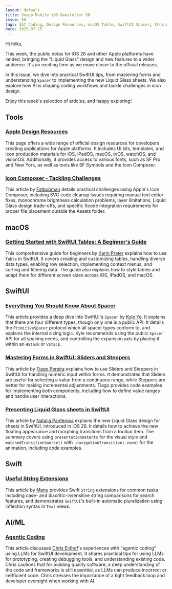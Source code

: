 ```yaml
---
layout: default
title: Snapp Mobile iOS Newsletter 50
issue: 50
tags: [AI Coding, Design Resources, macOS Table, SwiftUI Spacer, String Extensions, Sliders & Steppers, Liquid Glass, Icon Composer]
date: 2025-07-25
---
```


Hi folks,

This week, the public betas for iOS 26 and other Apple platforms have landed, bringing the "Liquid Glass" design and new features to a wider audience. It's an exciting time as we move closer to the official releases.

In this issue, we dive into practical SwiftUI tips, from mastering forms and understanding `Spacer` to implementing the new Liquid Glass sheets. We also explore how AI is shaping coding workflows and tackle challenges in icon design.

Enjoy this week's selection of articles, and happy exploring!


## Tools

### [Apple Design Resources](https://developer.apple.com/design/resources/)

This page offers a wide range of official design resources for developers creating applications for Apple platforms. It includes UI kits, templates, and icon production materials for iOS, iPadOS, macOS, tvOS, watchOS, and visionOS. Additionally, it provides access to various fonts, such as SF Pro and New York, as well as tools like SF Symbols and the Icon Composer.

### [Icon Composer - Tackling Challenges](https://fatbobman.com/en/posts/icon-composer-tackling-challenges/)

This article by [Fatbobman](https://bsky.app/profile/fatbobman.com) details practical challenges using Apple's Icon Composer, including SVG code cleanup issues requiring manual text editor fixes, monochrome brightness calculation problems, layer limitations, Liquid Glass design trade-offs, and specific Xcode integration requirements for proper file placement outside the Assets folder.

## macOS

### [Getting Started with SwiftUI Tables: A Beginner's Guide](https://www.swiftyplace.com/blog/chy7hvne)

This comprehensive guide for beginners by [Karin Prater](https://www.swiftyplace.com/karinprater) explains how to use `Table` in SwiftUI. It covers creating and customizing tables, handling diverse data types, enabling row selection, implementing context menus, and sorting and filtering data. The guide also explains how to style tables and adapt them for different screen sizes across iOS, iPadOS, and macOS.

## SwiftUI

### [Everything You Should Know About Spacer](https://kyleye.top/posts/everything-you-should-know-about-spacer/)

This article provides a deep dive into SwiftUI's `Spacer` by [Kyle Ye](https://github.com/Kyle-Ye). It explains that there are four different types, though only one is a public API. It details the `PrimitiveSpacer` protocol which all spacer types conform to, and explains the internal sizing logic. Kyle recommends using the public `Spacer` API for all spacing needs, and controlling the expansion axis by placing it within an `HStack` or `VStack`.

### [Mastering Forms in SwiftUI: Sliders and Steppers](https://www.createwithswift.com/mastering-forms-in-swiftui-sliders-and-steppers/)

This article by [Tiago Pereira](https://bsky.app/profile/did:plc:lz6rtg3leqsajtyqto6jcyuh) explains how to use Sliders and Steppers in SwiftUI for handling numeric input within forms. It demonstrates that Sliders are useful for selecting a value from a continuous range, while Steppers are better for making incremental adjustments. Tiago provides code examples for implementing both components, including how to define value ranges and handle user interactions.

### [Presenting Liquid Glass sheets in SwiftUI](https://nilcoalescing.com/blog/PresentingLiquidGlassSheetsInSwiftUI/)

This article by [Natalia Panferova](https://bsky.app/profile/natpanferova.bsky.social) explains the new Liquid Glass design for sheets in SwiftUI, introduced in iOS 26. It details how to achieve the new floating appearance and morphing transitions from a toolbar item. The summary covers using `presentationDetents` for the visual style and `matchedTransitionSource()` with `.navigationTransition(.zoom)` for the animation, including code examples.

## Swift

### [Useful String Extensions](https://manu.show/2025-03-03-useful-string-extensions/)

This article by [Manu](https://github.com/mdb1) provides Swift `String` extensions for common tasks including case- and diacritic-insensitive string comparisons for search features, and demonstrates `SwiftUI`'s built-in automatic pluralization using inflection syntax in `Text` views.

## AI/ML

### [Agentic Coding](https://chris.eidhof.nl/post/agentic-coding/)

This article discusses [Chris Eidhof](https://bsky.app/profile/eidhof.nl)'s experiences with "agentic coding" using LLMs for SwiftUI development. It shares practical tips for using LLMs for prototyping, creating debugging tools, and understanding existing code. Chris cautions that for building quality software, a deep understanding of the code and frameworks is still essential, as LLMs can produce incorrect or inefficient code. Chris stresses the importance of a tight feedback loop and developer oversight when working with AI.